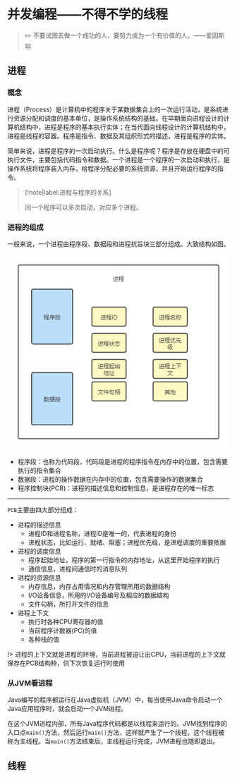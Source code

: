 # 并发编程——不得不学的线程

> :pencil2: 不要试图去做一个成功的人，要努力成为一个有价值的人。——爱因斯坦

## 进程

### 概念

进程（Process）是计算机中的程序关于某数据集合上的一次运行活动，是系统进行资源分配和调度的基本单位，是操作系统结构的基础。在早期面向进程设计的计算机结构中，进程是程序的基本执行实体；在当代面向线程设计的计算机结构中，进程是线程的容器。程序是指令、数据及其组织形式的描述，进程是程序的实体。

简单来说，进程是程序的一次启动执行。什么是程序呢？程序是存放在硬盘中的可执行文件，主要包括代码指令和数据。一个进程是一个程序的一次启动和执行，是操作系统将程序装入内存，给程序分配必要的系统资源，并且开始运行程序的指令。

> [!note|label:进程与程序的关系]
>
> 同一个程序可以多次启动，对应多个进程。

### 进程的组成

一般来说，一个进程由程序段、数据段和进程抗旨块三部分组成。大致结构如图。

![进程的结构](../img/编程语言/进程的结构.png)

- 程序段：也称为代码段，代码段是进程的程序指令在内存中的位置，包含需要执行的指令集合
- 数据段：进程的操作数据在内存中的位置，包含需要操作的数据集合
- 程序控制块(PCB)：进程的描述信息和控制信息，是进程存在的唯一标志

----

`PCB`主要由四大部分组成：

- 进程的描述信息
    - 进程ID和进程名称，进程ID是唯一的，代表进程的身份
    - 进程状态，比如运行、就绪、阻塞；进程优先级，是进程调度的重要依据
- 进程的调度信息
    - 程序起始地址，程序的第一行指令的内存地址，从这里开始程序的执行
    - 通信信息，进程间通信时的消息队列
- 进程的资源信息
    - 内存信息，内存占用情况和内存管理所用的数据结构
    - I/O设备信息，所用的I/O设备编号及相应的数据结构
    - 文件句柄，所打开文件的信息
- 进程上下文
    - 执行时各种CPU寄存器的值
    - 当前程序计数器(PC)的值
    - 各种栈的值

!> 进程的上下文就是进程的环境，当前进程被迫让出CPU，当前进程的上下文就保存在PCB结构种，供下次恢复运行时使用

### 从JVM看进程

Java编写的程序都运行在Java虚拟机（JVM）中，每当使用Java命令启动一个Java应用程序时，就会启动一个JVM进程。

在这个JVM进程内部，所有Java程序代码都是以线程来运行的。JVM找到程序的入口点`main()`方法，然后运行`main()`方法，这样就产生了一个线程，这个线程被称为主线程。当`main()`方法结束后，主线程运行完成，JVM进程也随即退出。

## 线程